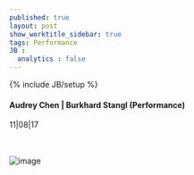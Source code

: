 ```yaml
---
published: true
layout: post
show_worktitle_sidebar: true
tags: Performance
JB :
  analytics : false
---
```


{% include JB/setup %}




<p>
<h4>Audrey Chen | Burkhard Stangl (Performance)</h4>
11|08|17

<br /><br />
<img src="{{ site.url }}/images/stangl_chen_small.jpg" alt="image">
</p>